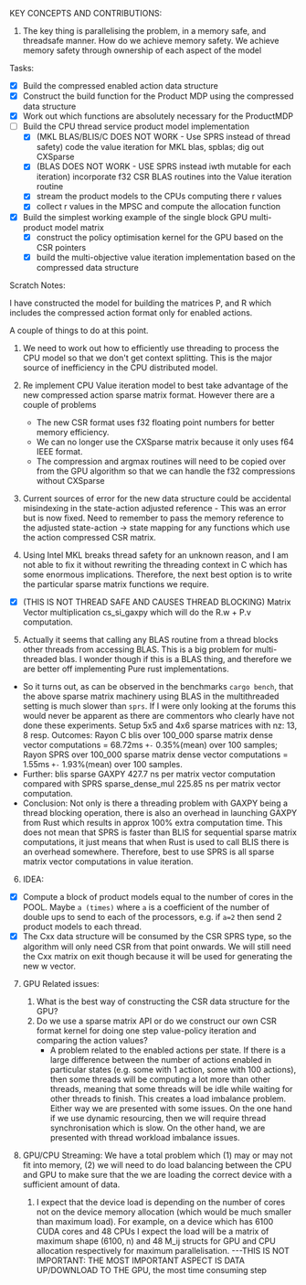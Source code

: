KEY CONCEPTS AND CONTRIBUTIONS:
1. The key thing is parallelising the problem, in a memory safe, and threadsafe manner. How do we achieve memory safety. We achieve memory safety through ownership of each aspect of the model 

Tasks:
- [x] Build the compressed enabled action data structure
- [x] Construct the build function for the Product MDP using the compressed data structure
- [x] Work out which functions are absolutely necessary for the ProductMDP
- [ ] Build the CPU thread service product model implementation
    - [x] (MKL BLAS/BLIS/C DOES NOT WORK - Use SPRS instead of thread safety) code the value iteration for MKL blas, spblas; dig out CXSparse
    - [x] (BLAS DOES NOT WORK - USE SPRS instead iwth mutable for each iteration) incorporate f32 CSR BLAS routines into the Value iteration routine
    - [x] stream the product models to the CPUs computing there r values
    - [x] collect r values in the MPSC and compute the allocation function
- [x] Build the simplest working example of the single block GPU multi-product model matrix
    - [x] construct the policy optimisation kernel for the GPU based on the CSR pointers
    - [x] build the multi-objective value iteration implementation based on the compressed data structure

Scratch Notes:

I have constructed the model for building the matrices P, and R which includes the compressed action format
only for enabled actions. 

A couple of things to do at this point. 
1. We need to work out how to efficiently use threading to process the CPU model so that we don't get context splitting. This is the major source of inefficiency in the CPU distributed model. 

2. Re implement CPU Value iteration model to best take advantage of the new compressed action sparse matrix format. However there are a couple of problems
    - The new CSR format uses f32 floating point numbers for better memory efficiency. 
    - We can no longer use the CXSparse matrix because it only uses f64 IEEE format. 
    - The compression and argmax routines will need to be copied over from the GPU algorithm so that we can handle the f32 compressions without CXSparse

3. Current sources of error for the new data structure could be accidental misindexing in the state-action adjusted reference - This was an error but is now fixed. Need to remember to pass the memory reference to the adjusted state-action -> state mapping for any functions which use the action compressed CSR matrix. 

4. Using Intel MKL breaks thread safety for an unknown reason, and I am not able to fix it without rewriting the threading context in C which has some enormous implications. Therefore, the next best option is to write the particular sparse matrix functions we require.
- [X] (THIS IS NOT THREAD SAFE AND CAUSES THREAD BLOCKING) Matrix Vector multiplication cs_si_gaxpy which will do the R.w + P.v computation.

5. Actually it seems that calling any BLAS routine from a thread blocks other threads from accessing BLAS. This is a big problem  for multi-threaded blas. I wonder though if this is a BLAS thing, and therefore we are better off implementing Pure rust implementations.
- So it turns out, as can be observed in the benchmarks `cargo bench`, that the above sparse matrix machinery using BLAS in the multithreaded setting is much slower than `sprs`. If I were only looking at the forums this would never be apparent as there are commentors who clearly have not done these experiments. Setup 5x5 and 4x6 sparse matrices with nz: 13, 8 resp. Outcomes: Rayon C blis over 100_000 sparse matrix dense vector computations = 68.72ms `+-` 0.35%(mean) over 100 samples; Rayon SPRS over 100_000 sparse matrix dense vector computations = 1.55ms `+-` 1.93%(mean) over 100 samples. 
- Further: blis sparse GAXPY 427.7 ns per matrix vector computation compared with SPRS sparse_dense_mul 225.85 ns per matrix vector computation.
- Conclusion: Not only is there a threading problem with GAXPY being a thread blocking operation, there is also an overhead in launching GAXPY from Rust which results in approx 100% extra computation time. This does not mean that SPRS is faster than BLIS for sequential sparse matrix computations, it just means that when Rust is used to call BLIS there is an overhead somewhere. Therefore, best to use SPRS is all sparse matrix vector computations in value iteration. 

6. IDEA: 
- [x] Compute a block of product models equal to the number of cores in the POOL. Maybe `a (times)` where `a` is a coefficient of the number of double ups to send to each of the processors, e.g. if `a=2` then send 2 product models to each thread.
- [x] The Cxx data structure will be consumed by the CSR SPRS type, so the algorithm will only need CSR from that point onwards. We will still need the Cxx matrix on exit though because it will be used for generating the new w vector.

7. GPU Related issues:
    1. What is the best way of constructing the CSR data structure for the GPU?
    2. Do we use a sparse matrix API or do we construct our own CSR format kernel for doing one step value-policy iteration and comparing the action values?
        - A problem related to the enabled actions per state. If there is a large difference between the number of actions enabled in particular states (e.g. some with 1 action, some with 100 actions), then some threads will be computing a lot more than other threads, meaning that some threads will be idle while waiting for other threads to finish. This creates a load imbalance problem. Either way we are presented with some issues. On the one hand if we use dynamic resourcing, then we will require thread synchronisation which is slow. On the other hand, we are presented with thread workload imbalance issues. 

8. GPU/CPU Streaming:
We have a total problem which (1) may or may not fit into memory, (2) we will need to do load balancing between the CPU and GPU to make sure that the we are loading the correct device with a sufficient amount of data.
    1. I expect that the device load is depending on the number of cores not on the device memory allocation (which would be much smaller than maximum load). For example, on a device which has 6100 CUDA cores and 48 CPUs I expect the load will be a matrix of maximum shape (6100, n) and 48 M_ij structs for GPU and CPU allocation respectively for maximum parallelisation. 
    ---THIS IS NOT IMPORTANT: THE MOST IMPORTANT ASPECT IS DATA UP/DOWNLOAD TO THE GPU, the most time consuming step
